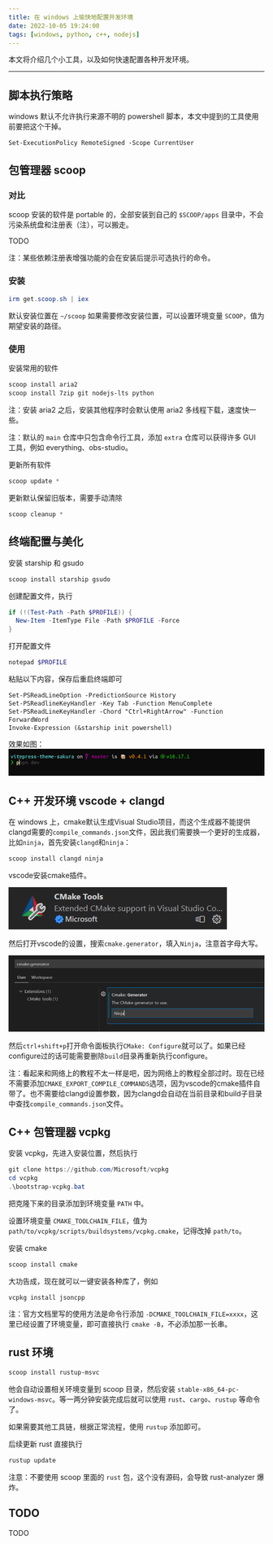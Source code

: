 ```yaml
---
title: 在 windows 上愉快地配置开发环境
date: 2022-10-05 19:24:00
tags: [windows, python, c++, nodejs]
---
```


本文将介绍几个小工具，以及如何快速配置各种开发环境。

---

## 脚本执行策略
windows 默认不允许执行来源不明的 powershell 脚本，本文中提到的工具使用前要把这个干掉。
```
Set-ExecutionPolicy RemoteSigned -Scope CurrentUser
```

## 包管理器 scoop
### 对比
scoop 安装的软件是 portable 的，全部安装到自己的 `$SCOOP/apps` 目录中，不会污染系统盘和注册表（注），可以搬走。

TODO

注：某些依赖注册表增强功能的会在安装后提示可选执行的命令。

### 安装

```powershell
irm get.scoop.sh | iex
```

默认安装位置在 `~/scoop` 如果需要修改安装位置，可以设置环境变量 `SCOOP`，值为期望安装的路径。

### 使用
安装常用的软件

```powershell
scoop install aria2
scoop install 7zip git nodejs-lts python
```

注：安装 aria2 之后，安装其他程序时会默认使用 aria2 多线程下载，速度快一些。

注：默认的 `main` 仓库中只包含命令行工具，添加 `extra` 仓库可以获得许多 GUI 工具，例如 everything、obs-studio。

更新所有软件
```powershell
scoop update *
```

更新默认保留旧版本，需要手动清除
```powershell
scoop cleanup *
```

## 终端配置与美化
安装 starship 和 gsudo
```powershell
scoop install starship gsudo
```

创建配置文件，执行
```powershell
if (!(Test-Path -Path $PROFILE)) {
  New-Item -ItemType File -Path $PROFILE -Force
}
```

打开配置文件
```powershell
notepad $PROFILE
```

粘贴以下内容，保存后重启终端即可
```
Set-PSReadLineOption -PredictionSource History
Set-PSReadlineKeyHandler -Key Tab -Function MenuComplete
Set-PSReadLineKeyHandler -Chord "Ctrl+RightArrow" -Function ForwardWord
Invoke-Expression (&starship init powershell)
```

效果如图：
![](images/20221005194508.png)

## C++ 开发环境 vscode + clangd
在 windows 上，cmake默认生成Visual Studio项目，而这个生成器不能提供clangd需要的`compile_commands.json`文件，因此我们需要换一个更好的生成器，比如`ninja`，首先安装`clangd`和`ninja`：

```powershell
scoop install clangd ninja
```

vscode安装cmake插件。

![](images/20221217125622.png)

然后打开vscode的设置，搜索`cmake.generator`，填入`Ninja`，注意首字母大写。

![](images/20221217125713.png)

然后`ctrl+shift+p`打开命令面板执行`CMake: Configure`就可以了。如果已经configure过的话可能需要删除`build`目录再重新执行configure。

注：看起来和网络上的教程不太一样是吧，因为网络上的教程全部过时。现在已经不需要添加`CMAKE_EXPORT_COMPILE_COMMANDS`选项，因为vscode的cmake插件自带了。也不需要给clangd设置参数，因为clangd会自动在当前目录和build子目录中查找`compile_commands.json`文件。

## C++ 包管理器 vcpkg
安装 vcpkg，先进入安装位置，然后执行
```powershell
git clone https://github.com/Microsoft/vcpkg
cd vcpkg
.\bootstrap-vcpkg.bat
```
把克隆下来的目录添加到环境变量 `PATH` 中。

设置环境变量 `CMAKE_TOOLCHAIN_FILE`，值为 `path/to/vcpkg/scripts/buildsystems/vcpkg.cmake`，记得改掉 `path/to`。

安装 cmake
```powershell
scoop install cmake
```

大功告成，现在就可以一键安装各种库了，例如
```powershell
vcpkg install jsoncpp
```

注：官方文档里写的使用方法是命令行添加 `-DCMAKE_TOOLCHAIN_FILE=xxxx`，这里已经设置了环境变量，即可直接执行 `cmake -B`，不必添加那一长串。

## rust 环境
```powershell
scoop install rustup-msvc
```

他会自动设置相关环境变量到 scoop 目录，然后安装 `stable-x86_64-pc-windows-msvc`。等一两分钟安装完成后就可以使用 `rust`、`cargo`、`rustup` 等命令了。

如果需要其他工具链，根据正常流程，使用 `rustup` 添加即可。

后续更新 rust 直接执行

```bash
rustup update
```

注意：不要使用 scoop 里面的 `rust` 包，这个没有源码，会导致 rust-analyzer 爆炸。

## TODO
TODO
